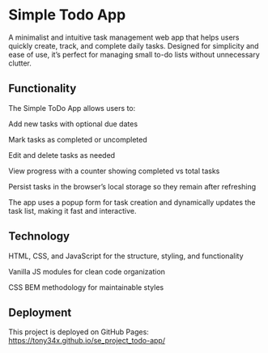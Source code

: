 # Simple Todo App
A minimalist and intuitive task management web app that helps users quickly create, track, and complete daily tasks. Designed for simplicity and ease of use, it’s perfect for managing small to-do lists without unnecessary clutter.

## Functionality
The Simple ToDo App allows users to:

Add new tasks with optional due dates

Mark tasks as completed or uncompleted

Edit and delete tasks as needed

View progress with a counter showing completed vs total tasks

Persist tasks in the browser’s local storage so they remain after refreshing

The app uses a popup form for task creation and dynamically updates the task list, making it fast and interactive.

## Technology
HTML, CSS, and JavaScript for the structure, styling, and functionality

Vanilla JS modules for clean code organization

CSS BEM methodology for maintainable styles

## Deployment

This project is deployed on GitHub Pages:
https://tony34x.github.io/se_project_todo-app/
